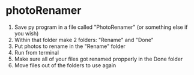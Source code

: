 # photoRenamer

1. Save py program in a file called "PhotoRenamer" (or something else if you wish)
2. Within that folder make 2 folders: "Rename" and "Done"
3. Put photos to rename in the "Rename" folder
4. Run from terminal
5. Make sure all of your files got renamed propperly in the Done folder
6. Move files out of the folders to use again